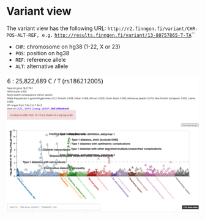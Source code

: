 # Variant view



The variant view has the following URL: `http://r2.finngen.fi/variant/CHR-POS-ALT-REF, e.g.` [`http://results.finngen.fi/variant/13-80757865-T-TA`](http://results.finngen.fi/variant/13-80757865-T-TA)\`\`

* `CHR`: chromosome on hg38 \(1-22, X or 23\)
* `POS`: position on hg38
* `REF`: reference allele
* `ALT`: alternative allele

![Variant view: displaying on the x-axis all phenotypes and phenotype categories and on the y-axis the p-values.](../.gitbook/assets/screenshot-2019-12-06-at-14.33.29.png)

